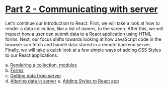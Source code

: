 # [Part 2 - Communicating with server](https://fullstackopen.com/en/part2)

Let's continue our introduction to React. First, we will take a look at how to render a data collection, like a list of names, to the screen.
After this, we will inspect how a user can submit data to a React application using HTML forms.
Next, our focus shifts towards looking at how JavaScript code in the browser can fetch and handle data stored in a remote backend server.
Finally, we will take a quick look at a few simple ways of adding CSS Styles to our React applications.

a. [Rendering a collection, modules](https://fullstackopen.com/en/part2/rendering_a_collection_modules)  
b. [Forms](https://fullstackopen.com/en/part2/forms)  
c. [Getting data from server](https://fullstackopen.com/en/part2/getting_data_from_server)  
d. [Altering data in server](https://fullstackopen.com/en/part2/altering_data_in_server)
e. [Adding Styles to React app](https://fullstackopen.com/en/part2/adding_styles_to_react_app)
